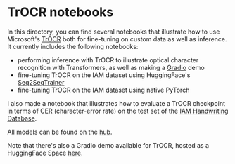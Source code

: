 # TrOCR notebooks
In this directory, you can find several notebooks that illustrate how to use Microsoft's [TrOCR]() both for fine-tuning on custom data as well as inference. It currently includes the following notebooks:

- performing inference with TrOCR to illustrate optical character recognition with Transformers, as well as making a [Gradio](https://gradio.app/) demo
- fine-tuning TrOCR on the IAM dataset using HuggingFace's [Seq2SeqTrainer](https://huggingface.co/transformers/main_classes/trainer.html#seq2seqtrainer)
- fine-tuning TrOCR on the IAM dataset using native PyTorch

I also made a notebook that illustrates how to evaluate a TrOCR checkpoint in terms of CER (character-error rate) on the test set of the [IAM Handwriting Database](https://fki.tic.heia-fr.ch/databases/iam-handwriting-database).

All models can be found on the [hub](https://huggingface.co/models?search=trocr).

Note that there's also a Gradio demo available for TrOCR, hosted as a HuggingFace Space [here](https://huggingface.co/spaces/nielsr/TrOCR-handwritten).
